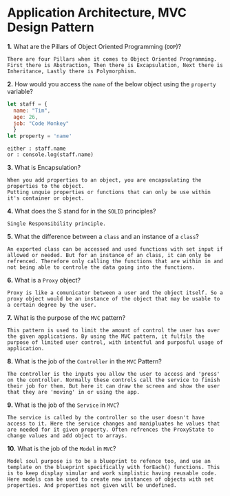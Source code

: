 # Application Architecture, MVC Design Pattern

**1.** What are the Pillars of Object Oriented Programming (`OOP`)?
<!-- enter you answer in the space below -->
```
There are four Pillars when it comes to Object Oriented Programming.
First there is Abstraction, Then there is Excapsulation, Next there is Inheritance, Lastly there is Polymorphism.
```
**2.** How would you access the `name` of the below object using the `property` variable?
```js
let staff = {
  name: "Tim",
  age: 26,
  job: "Code Monkey"
  }
let property = 'name'
```
<!-- enter you answer in the space below -->
```
either : staff.name
or : console.log(staff.name)
```
**3.** What is Encapsulation?
<!-- enter you answer in the space below -->
```
When you add properties to an object, you are encapsulating the properties to the object. 
Putting unquie properties or functions that can only be use within it's container or object.
```
**4.** What does the S stand for in the `SOLID` principles?
<!-- enter you answer in the space below -->
```
Single Responsibility principle.
```
**5.** What the difference between a `class` and an instance of a `class`?
<!-- enter you answer in the space below -->
```
An exported class can be accessed and used functions with set input if allowed or needed. But for an instance of an class, it can only be refrenced. Therefore only calling the functions that are within in and not being able to controle the data going into the functions.
```
**6.** What is a `Proxy` object?
<!-- enter you answer in the space below -->
```
Proxy is like a comunicator between a user and the object itself. So a proxy object would be an instance of the object that may be usable to a certain degree by the user.
```

**7.** What is the purpose of the `MVC` pattern?
<!-- enter you answer in the space below -->
```
This pattern is used to limit the amount of control the user has over the given applications. By using the MVC pattern, it fulfils the purpose of limited user control, with intentful and purposful usage of application.
```
**8.** What is the job of the `Controller` in the `MVC` Pattern?
<!-- enter you answer in the space below -->
```
The controller is the inputs you allow the user to access and 'press' on the controller. Normally these controls call the service to finish their job for them. But here it can draw the screen and show the user that they are 'moving' in or using the app. 
```

**9.** What is the job of the `Service` in `MVC`?
<!-- enter you answer in the space below -->
```
The service is called by the controller so the user doesn't have access to it. Here the service changes and manipluates he values that are needed for it given property. Often refrences the ProxyState to change values and add object to arrays.
```
**10.** What is the job of the `Model` in `MVC`?
<!-- enter you answer in the space below -->
```
Model soul purpose is to be a blueprint to refence too, and use an template on the blueprint specifically with forEach() functions. This is to keep display simular and work simplistic having reusable code. Here models can be used to create new instances of objects with set properties. And properties not given will be undefined.
```

